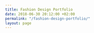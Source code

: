 ```yaml
---
title: Fashion Design Portfolio
date: 2018-06-30 20:12:00 +02:00
permalink: "/fashion-design-portfolio/"
layout: page
---
```


